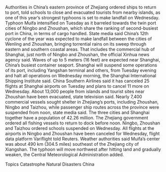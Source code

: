 Authorities in China’s eastern province of Zhejiang ordered ships to return to port, told schools to close and evacuated tourists from nearby islands, as one of this year’s strongest typhoons is set to make landfall on Wednesday.
Typhoon Muifa intensified on Tuesday as it barreled towards the twin port cities of Ningbo and Zhoushan, which share the ranking of second-busiest port in China, in terms of cargo handled.
State media said China’s 12th cyclone of the year was expected to make landfall between the cities of Wenling and Zhoushan, bringing torrential rains on its sweep through eastern and southern coastal areas.
That includes the commercial hub of Shanghai, just north of Ningbo and Zhoushan, the official Xinhua news agency said.
Waves of up to 5 meters (16 feet) are expected near Shanghai, China’s busiest container seaport.
Shanghai will suspend some operations of its port, including Yangshan terminal and others, from Tuesday evening and halt all operations on Wednesday morning, the Shanghai International Shipping Institute said.
China Southern Airlines said it has canceled 25 flights at Shanghai airports on Tuesday and plans to cancel 11 more on Wednesday.
About 13,000 people from islands and tourist sites near Zhoushan have been evacuated, state television said.
Nearly 7,400 commercial vessels sought shelter in Zhejiang’s ports, including Zhoushan, Ningbo and Taizhou, while passenger ship routes across the province were suspended from noon, state media said.
The three cities and Shanghai together have a population of 42.26 million.
The Zhejiang government ordered all fishing vessels to return to dock before noon. Ningbo, Zhoushan and Taizhou ordered schools suspended on Wednesday.
All flights at the airports in Ningbo and Zhoushan have been canceled for Wednesday, flight data platform Variflight told Reuters.
Weather authorities said Muifa’s center was about 490 km (304.5 miles) southeast of the Zhejiang city of Xiangshan. The typhoon will move northwest after hitting land and gradually weaken, the Central Meteorological Administration added.

Topics
Catastrophe
Natural Disasters
China
